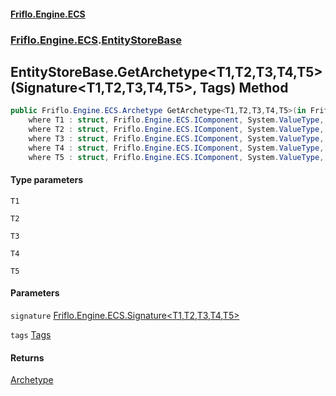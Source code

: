 #### [Friflo.Engine.ECS](index.md 'index')
### [Friflo.Engine.ECS](Friflo.Engine.ECS.md 'Friflo.Engine.ECS').[EntityStoreBase](EntityStoreBase.md 'Friflo.Engine.ECS.EntityStoreBase')

## EntityStoreBase.GetArchetype<T1,T2,T3,T4,T5>(Signature<T1,T2,T3,T4,T5>, Tags) Method

```csharp
public Friflo.Engine.ECS.Archetype GetArchetype<T1,T2,T3,T4,T5>(in Friflo.Engine.ECS.Signature<T1,T2,T3,T4,T5> signature, in Friflo.Engine.ECS.Tags tags=default(Friflo.Engine.ECS.Tags))
    where T1 : struct, Friflo.Engine.ECS.IComponent, System.ValueType, System.ValueType
    where T2 : struct, Friflo.Engine.ECS.IComponent, System.ValueType, System.ValueType
    where T3 : struct, Friflo.Engine.ECS.IComponent, System.ValueType, System.ValueType
    where T4 : struct, Friflo.Engine.ECS.IComponent, System.ValueType, System.ValueType
    where T5 : struct, Friflo.Engine.ECS.IComponent, System.ValueType, System.ValueType;
```
#### Type parameters

<a name='Friflo.Engine.ECS.EntityStoreBase.GetArchetype_T1,T2,T3,T4,T5_(Friflo.Engine.ECS.Signature_T1,T2,T3,T4,T5_,Friflo.Engine.ECS.Tags).T1'></a>

`T1`

<a name='Friflo.Engine.ECS.EntityStoreBase.GetArchetype_T1,T2,T3,T4,T5_(Friflo.Engine.ECS.Signature_T1,T2,T3,T4,T5_,Friflo.Engine.ECS.Tags).T2'></a>

`T2`

<a name='Friflo.Engine.ECS.EntityStoreBase.GetArchetype_T1,T2,T3,T4,T5_(Friflo.Engine.ECS.Signature_T1,T2,T3,T4,T5_,Friflo.Engine.ECS.Tags).T3'></a>

`T3`

<a name='Friflo.Engine.ECS.EntityStoreBase.GetArchetype_T1,T2,T3,T4,T5_(Friflo.Engine.ECS.Signature_T1,T2,T3,T4,T5_,Friflo.Engine.ECS.Tags).T4'></a>

`T4`

<a name='Friflo.Engine.ECS.EntityStoreBase.GetArchetype_T1,T2,T3,T4,T5_(Friflo.Engine.ECS.Signature_T1,T2,T3,T4,T5_,Friflo.Engine.ECS.Tags).T5'></a>

`T5`
#### Parameters

<a name='Friflo.Engine.ECS.EntityStoreBase.GetArchetype_T1,T2,T3,T4,T5_(Friflo.Engine.ECS.Signature_T1,T2,T3,T4,T5_,Friflo.Engine.ECS.Tags).signature'></a>

`signature` [Friflo.Engine.ECS.Signature&lt;](Signature_T1,T2,T3,T4,T5_.md 'Friflo.Engine.ECS.Signature<T1,T2,T3,T4,T5>')[T1](EntityStoreBase.GetArchetype_T1,T2,T3,T4,T5_(Signature_T1,T2,T3,T4,T5_,Tags).md#Friflo.Engine.ECS.EntityStoreBase.GetArchetype_T1,T2,T3,T4,T5_(Friflo.Engine.ECS.Signature_T1,T2,T3,T4,T5_,Friflo.Engine.ECS.Tags).T1 'Friflo.Engine.ECS.EntityStoreBase.GetArchetype<T1,T2,T3,T4,T5>(Friflo.Engine.ECS.Signature<T1,T2,T3,T4,T5>, Friflo.Engine.ECS.Tags).T1')[,](Signature_T1,T2,T3,T4,T5_.md 'Friflo.Engine.ECS.Signature<T1,T2,T3,T4,T5>')[T2](EntityStoreBase.GetArchetype_T1,T2,T3,T4,T5_(Signature_T1,T2,T3,T4,T5_,Tags).md#Friflo.Engine.ECS.EntityStoreBase.GetArchetype_T1,T2,T3,T4,T5_(Friflo.Engine.ECS.Signature_T1,T2,T3,T4,T5_,Friflo.Engine.ECS.Tags).T2 'Friflo.Engine.ECS.EntityStoreBase.GetArchetype<T1,T2,T3,T4,T5>(Friflo.Engine.ECS.Signature<T1,T2,T3,T4,T5>, Friflo.Engine.ECS.Tags).T2')[,](Signature_T1,T2,T3,T4,T5_.md 'Friflo.Engine.ECS.Signature<T1,T2,T3,T4,T5>')[T3](EntityStoreBase.GetArchetype_T1,T2,T3,T4,T5_(Signature_T1,T2,T3,T4,T5_,Tags).md#Friflo.Engine.ECS.EntityStoreBase.GetArchetype_T1,T2,T3,T4,T5_(Friflo.Engine.ECS.Signature_T1,T2,T3,T4,T5_,Friflo.Engine.ECS.Tags).T3 'Friflo.Engine.ECS.EntityStoreBase.GetArchetype<T1,T2,T3,T4,T5>(Friflo.Engine.ECS.Signature<T1,T2,T3,T4,T5>, Friflo.Engine.ECS.Tags).T3')[,](Signature_T1,T2,T3,T4,T5_.md 'Friflo.Engine.ECS.Signature<T1,T2,T3,T4,T5>')[T4](EntityStoreBase.GetArchetype_T1,T2,T3,T4,T5_(Signature_T1,T2,T3,T4,T5_,Tags).md#Friflo.Engine.ECS.EntityStoreBase.GetArchetype_T1,T2,T3,T4,T5_(Friflo.Engine.ECS.Signature_T1,T2,T3,T4,T5_,Friflo.Engine.ECS.Tags).T4 'Friflo.Engine.ECS.EntityStoreBase.GetArchetype<T1,T2,T3,T4,T5>(Friflo.Engine.ECS.Signature<T1,T2,T3,T4,T5>, Friflo.Engine.ECS.Tags).T4')[,](Signature_T1,T2,T3,T4,T5_.md 'Friflo.Engine.ECS.Signature<T1,T2,T3,T4,T5>')[T5](EntityStoreBase.GetArchetype_T1,T2,T3,T4,T5_(Signature_T1,T2,T3,T4,T5_,Tags).md#Friflo.Engine.ECS.EntityStoreBase.GetArchetype_T1,T2,T3,T4,T5_(Friflo.Engine.ECS.Signature_T1,T2,T3,T4,T5_,Friflo.Engine.ECS.Tags).T5 'Friflo.Engine.ECS.EntityStoreBase.GetArchetype<T1,T2,T3,T4,T5>(Friflo.Engine.ECS.Signature<T1,T2,T3,T4,T5>, Friflo.Engine.ECS.Tags).T5')[&gt;](Signature_T1,T2,T3,T4,T5_.md 'Friflo.Engine.ECS.Signature<T1,T2,T3,T4,T5>')

<a name='Friflo.Engine.ECS.EntityStoreBase.GetArchetype_T1,T2,T3,T4,T5_(Friflo.Engine.ECS.Signature_T1,T2,T3,T4,T5_,Friflo.Engine.ECS.Tags).tags'></a>

`tags` [Tags](Tags.md 'Friflo.Engine.ECS.Tags')

#### Returns
[Archetype](Archetype.md 'Friflo.Engine.ECS.Archetype')